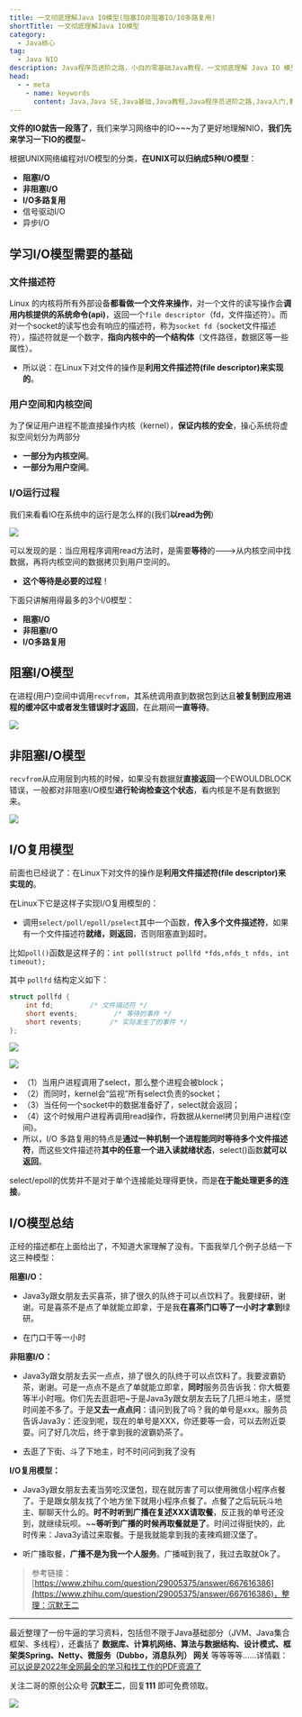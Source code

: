 ```yaml
---
title: 一文彻底理解Java IO模型(阻塞IO非阻塞IO/IO多路复用)
shortTitle: 一文彻底理解Java IO模型
category:
  - Java核心
tag:
  - Java NIO
description: Java程序员进阶之路，小白的零基础Java教程，一文彻底理解 Java IO 模型(非阻塞 IO/IO多路复用/异步IO)
head:
  - - meta
    - name: keywords
      content: Java,Java SE,Java基础,Java教程,Java程序员进阶之路,Java入门,教程,nio,多路复用,阻塞IO
---
```



**文件的IO就告一段落了**，我们来学习网络中的IO~~~为了更好地理解NIO，**我们先来学习一下IO的模型**~

根据UNIX网络编程对I/O模型的分类，**在UNIX可以归纳成5种I/O模型**：

*   **阻塞I/O**
*   **非阻塞I/O**
*   **I/O多路复用**
*   信号驱动I/O
*   异步I/O

## 学习I/O模型需要的基础

### 文件描述符

Linux 的内核将所有外部设备**都看做一个文件来操作**，对一个文件的读写操作会**调用内核提供的系统命令(api)**，返回一个`file descriptor`（fd，文件描述符）。而对一个socket的读写也会有响应的描述符，称为`socket fd`（socket文件描述符），描述符就是一个数字，**指向内核中的一个结构体**（文件路径，数据区等一些属性）。

*   所以说：在Linux下对文件的操作是**利用文件描述符(file descriptor)来实现的**。

### 用户空间和内核空间

为了保证用户进程不能直接操作内核（kernel），**保证内核的安全**，操心系统将虚拟空间划分为两部分

*   **一部分为内核空间**。
*   **一部分为用户空间**。

### I/O运行过程

我们来看看IO在系统中的运行是怎么样的(我们**以read为例**)



![](http://cdn.tobebetterjavaer.com/tobebetterjavaer/images/nio/moxing-54ee4738-b689-4026-863f-13e456b374de.jpg)



可以发现的是：当应用程序调用read方法时，是需要**等待**的--->从内核空间中找数据，再将内核空间的数据拷贝到用户空间的。

*   **这个等待是必要的过程**！

下面只讲解用得最多的3个I/0模型：

*   **阻塞I/O**
*   **非阻塞I/O**
*   **I/O多路复用**

## 阻塞I/O模型

在进程(用户)空间中调用`recvfrom`，其系统调用直到数据包到达且**被复制到应用进程的缓冲区中或者发生错误时才返回**，在此期间**一直等待**。



![](http://cdn.tobebetterjavaer.com/tobebetterjavaer/images/nio/moxing-8a1cb207-6c56-4bd8-8489-c21d5a76e1ca.jpg)



## 非阻塞I/O模型

`recvfrom`从应用层到内核的时候，如果没有数据就**直接返回**一个EWOULDBLOCK错误，一般都对非阻塞I/O模型**进行轮询检查这个状态**，看内核是不是有数据到来。



![](http://cdn.tobebetterjavaer.com/tobebetterjavaer/images/nio/moxing-6590a3de-0e7c-4ce2-aa1c-815625095e62.jpg)



## I/O复用模型

前面也已经说了：在Linux下对文件的操作是**利用文件描述符(file descriptor)来实现的**。

在Linux下它是这样子实现I/O复用模型的：

*   调用`select/poll/epoll/pselect`其中一个函数，**传入多个文件描述符**，如果有一个文件描述符**就绪，则返回**，否则阻塞直到超时。

比如`poll()`函数是这样子的：`int poll(struct pollfd *fds,nfds_t nfds, int timeout);`

其中 `pollfd` 结构定义如下：

```c
struct pollfd {
    int fd;         /* 文件描述符 */
    short events;         /* 等待的事件 */
    short revents;       /* 实际发生了的事件 */
};
```



![](http://cdn.tobebetterjavaer.com/tobebetterjavaer/images/nio/moxing-aec90e84-33c5-4f5b-997e-8db54d6bce88.jpg)





![](http://cdn.tobebetterjavaer.com/tobebetterjavaer/images/nio/moxing-62def8ad-3ca3-467b-81f6-5d0a31dd7fdc.jpg)



*   （1）当用户进程调用了select，那么整个进程会被block；
*   （2）而同时，kernel会“监视”所有select负责的socket；
*   （3）当任何一个socket中的数据准备好了，select就会返回；
*   （4）这个时候用户进程再调用read操作，将数据从kernel拷贝到用户进程(空间)。
*   所以，I/O 多路复用的特点是**通过一种机制一个进程能同时等待多个文件描述符**，而这些文件描述符**其中的任意一个进入读就绪状态**，select()函数**就可以返回**。

select/epoll的优势并不是对于单个连接能处理得更快，而是**在于能处理更多的连接**。

## I/O模型总结

正经的描述都在上面给出了，不知道大家理解了没有。下面我举几个例子总结一下这三种模型：

**阻塞I/O：**

*   Java3y跟女朋友去买喜茶，排了很久的队终于可以点饮料了。我要绿研，谢谢。可是喜茶不是点了单就能立即拿，于是我**在喜茶门口等了一小时才拿到**绿研。

*   在门口干等一小时



**非阻塞I/O：**

*   Java3y跟女朋友去买一点点，排了很久的队终于可以点饮料了。我要波霸奶茶，谢谢。可是一点点不是点了单就能立即拿，**同时**服务员告诉我：你大概要等半小时哦。你们先去逛逛吧~于是Java3y跟女朋友去玩了几把斗地主，感觉时间差不多了。于是**又去一点点问**：请问到我了吗？我的单号是xxx。服务员告诉Java3y：还没到呢，现在的单号是XXX，你还要等一会，可以去附近耍耍。问了好几次后，终于拿到我的波霸奶茶了。

*   去逛了下街、斗了下地主，时不时问问到我了没有



**I/O复用模型：**

*   Java3y跟女朋友去麦当劳吃汉堡包，现在就厉害了可以使用微信小程序点餐了。于是跟女朋友找了个地方坐下就用小程序点餐了。点餐了之后玩玩斗地主、聊聊天什么的。**时不时听到广播在复述XXX请取餐**，反正我的单号还没到，就继续玩呗。~~**等听到广播的时候再取餐就是了**。时间过得挺快的，此时传来：Java3y请过来取餐。于是我就能拿到我的麦辣鸡翅汉堡了。

*   听广播取餐，**广播不是为我一个人服务**。广播喊到我了，我过去取就Ok了。

>参考链接：[https://www.zhihu.com/question/29005375/answer/667616386](https://www.zhihu.com/question/29005375/answer/667616386)，整理：沉默王二

---------

最近整理了一份牛逼的学习资料，包括但不限于Java基础部分（JVM、Java集合框架、多线程），还囊括了 **数据库、计算机网络、算法与数据结构、设计模式、框架类Spring、Netty、微服务（Dubbo，消息队列） 网关** 等等等等……详情戳：[可以说是2022年全网最全的学习和找工作的PDF资源了](https://tobebetterjavaer.com/pdf/programmer-111.html)

关注二哥的原创公众号 **沉默王二**，回复**111** 即可免费领取。


![](http://cdn.tobebetterjavaer.com/tobebetterjavaer/images/xingbiaogongzhonghao.png)